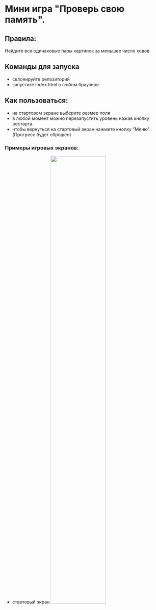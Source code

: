 # Мини игра "Проверь свою память".

## Правила:
Найдите все одинаковые пары картинок за меньшее число ходов.

## Команды для запуска
- склонируйте репозиторий
- запустите index.html в любом браузере

## Как пользоваться:
- на стартовом экране выберите размер поля
- в любой момент можно перезапустить уровень нажав кнопку рестарта.
- чтобы вернуться на стартовый экран нажмите кнопку "Меню". (Прогресс будет сброшен)

### Примеры игровых экранов:

- стартовый экран
  <img src="/images/screenshot/stsrt-screen.jpg" width="60%" height="60%" />

